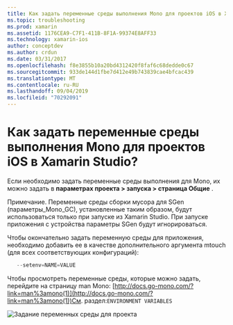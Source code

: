 ```yaml
---
title: Как задать переменные среды выполнения Mono для проектов iOS в Xamarin Studio?
ms.topic: troubleshooting
ms.prod: xamarin
ms.assetid: 1176CEA9-C7F1-411B-8F1A-99374E8AFF33
ms.technology: xamarin-ios
author: conceptdev
ms.author: crdun
ms.date: 03/31/2017
ms.openlocfilehash: f8e3855b10a20bd4312420f8faf6c68dedde0c67
ms.sourcegitcommit: 933de144d1fbe7d412e49b743839cae4bfcac439
ms.translationtype: MT
ms.contentlocale: ru-RU
ms.lasthandoff: 09/04/2019
ms.locfileid: "70292091"
---
```

# <a name="how-do-i-set-mono-runtime-environment-variables-for-ios-projects-in-xamarin-studio"></a>Как задать переменные среды выполнения Mono для проектов iOS в Xamarin Studio?

Если необходимо задать переменные среды выполнения для Mono, их можно задать в **параметрах проекта > запуска > страница Общие** .

Примечание. Переменные среды сборки мусора для SGen (параметры\_Mono\_GC), установленные таким образом, будут использоваться только при запуске из Xamarin Studio. При запуске приложения с устройства параметры SGen будут игнорироваться. 

Чтобы окончательно задать переменную среды для приложения, необходимо добавить ее в качестве дополнительного аргумента mtouch (для всех соответствующих конфигураций):

```csharp
   --setenv=NAME=VALUE
```

Чтобы просмотреть переменные среды, которые можно задать, перейдите на страницу man Mono:  [http://docs.go-mono.com/?link=man%3amono(1)](http://docs.go-mono.com/?link=man%3amono(1))См. раздел:`ENVIRONMENT VARIABLES`

![](xs-mono-runtime-images/environment-variables.jpg "Задание переменных среды для проекта")
